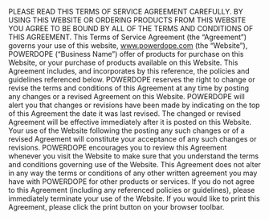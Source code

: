 PLEASE READ THIS TERMS OF SERVICE AGREEMENT CAREFULLY. BY USING THIS WEBSITE OR ORDERING PRODUCTS FROM THIS WEBSITE YOU AGREE TO BE BOUND BY ALL OF THE TERMS AND CONDITIONS OF THIS AGREEMENT.
This Terms of Service Agreement (the “Agreement”) governs your use of this website, www.powerdope.com (the “Website”), POWERDOPE (“Business Name”) offer of products for purchase on this Website, or your purchase of products available on this Website. This Agreement includes, and incorporates by this reference, the policies and guidelines referenced below. POWERDOPE reserves the right to change or revise the terms and conditions of this Agreement at any time by posting any changes or a revised Agreement on this Website. POWERDOPE will alert you that changes or revisions have been made by indicating on the top of this Agreement the date it was last revised. The changed or revised Agreement will be effective immediately after it is posted on this Website. Your use of the Website following the posting any such changes or of a revised Agreement will constitute your acceptance of any such changes or revisions. POWERDOPE encourages you to review this Agreement whenever you visit the Website to make sure that you understand the terms and conditions governing use of the Website. This Agreement does not alter in any way the terms or conditions of any other written agreement you may have with POWERDOPE for other products or services. If you do not agree to this Agreement (including any referenced policies or guidelines), please immediately terminate your use of the Website. If you would like to print this Agreement, please click the print button on your browser toolbar.
